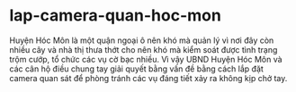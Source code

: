 # lap-camera-quan-hoc-mon
Huyện Hóc Môn là một quận ngoại ô nên khó mà quản lý vì nơi đây còn nhiều cây và nhà thị thưa thớt cho nên khó mà kiểm soát được tình trạng trộm cướp, tổ chức các vụ cờ bạc nhiều. Vì vậy UBND Huyện Hóc Môn và các cân hộ điều chung tay giải quyết bằng vấn đề bằng cách lắp đặt camera quan sát để phòng tránh các vụ đáng  tiết xảy ra không kịp chở tay.
